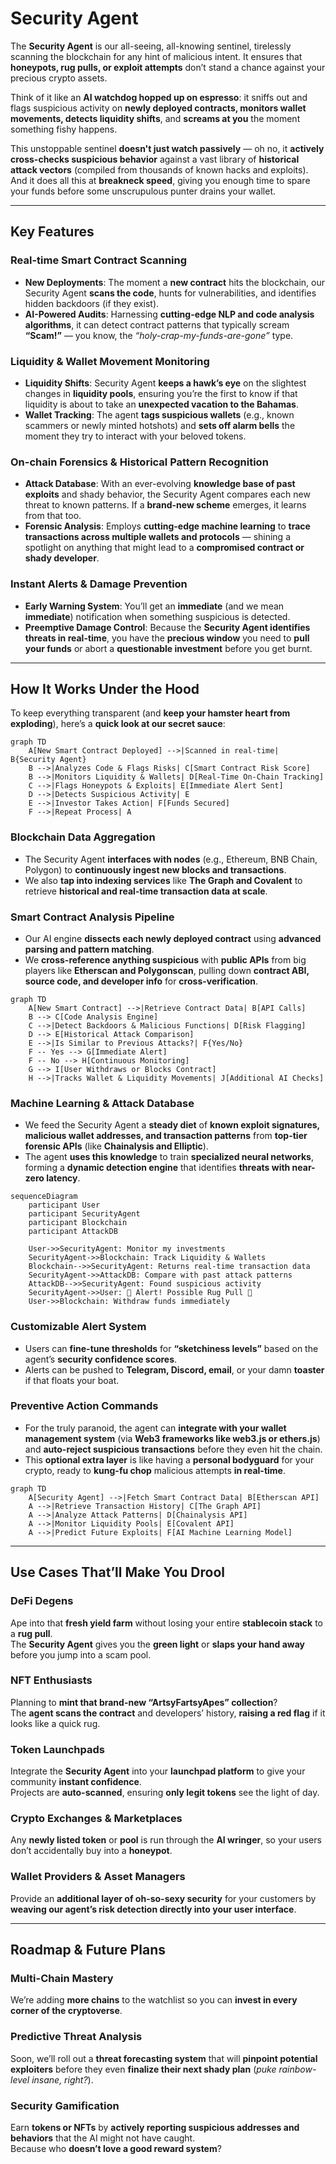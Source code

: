 # Security Agent

The **Security Agent** is our all-seeing, all-knowing sentinel, tirelessly scanning the blockchain for any hint of malicious intent. It ensures that **honeypots, rug pulls, or exploit attempts** don’t stand a chance against your precious crypto assets.  

Think of it like an **AI watchdog hopped up on espresso**: it sniffs out and flags suspicious activity on **newly deployed contracts, monitors wallet movements, detects liquidity shifts**, and **screams at you** the moment something fishy happens.  

This unstoppable sentinel **doesn't just watch passively** — oh no, it **actively cross-checks suspicious behavior** against a vast library of **historical attack vectors** (compiled from thousands of known hacks and exploits). And it does all this at **breakneck speed**, giving you enough time to spare your funds before some unscrupulous punter drains your wallet.

---

## **Key Features**

### **Real-time Smart Contract Scanning**  
- **New Deployments**: The moment a **new contract** hits the blockchain, our Security Agent **scans the code**, hunts for vulnerabilities, and identifies hidden backdoors (if they exist).  
- **AI-Powered Audits**: Harnessing **cutting-edge NLP and code analysis algorithms**, it can detect contract patterns that typically scream **“Scam!”** — you know, the *“holy-crap-my-funds-are-gone”* type.

### **Liquidity & Wallet Movement Monitoring**  
- **Liquidity Shifts**: Security Agent **keeps a hawk’s eye** on the slightest changes in **liquidity pools**, ensuring you’re the first to know if that liquidity is about to take an **unexpected vacation to the Bahamas**.  
- **Wallet Tracking**: The agent **tags suspicious wallets** (e.g., known scammers or newly minted hotshots) and **sets off alarm bells** the moment they try to interact with your beloved tokens.

### **On-chain Forensics & Historical Pattern Recognition**  
- **Attack Database**: With an ever-evolving **knowledge base of past exploits** and shady behavior, the Security Agent compares each new threat to known patterns. If a **brand-new scheme** emerges, it learns from that too.  
- **Forensic Analysis**: Employs **cutting-edge machine learning** to **trace transactions across multiple wallets and protocols** — shining a spotlight on anything that might lead to a **compromised contract or shady developer**.

### **Instant Alerts & Damage Prevention**  
- **Early Warning System**: You’ll get an **immediate** (and we mean **immediate**) notification when something suspicious is detected.  
- **Preemptive Damage Control**: Because the **Security Agent identifies threats in real-time**, you have the **precious window** you need to **pull your funds** or abort a **questionable investment** before you get burnt.

---

## **How It Works Under the Hood**
To keep everything transparent (and **keep your hamster heart from exploding**), here’s a **quick look at our secret sauce**:
```mermaid
graph TD
    A[New Smart Contract Deployed] -->|Scanned in real-time| B{Security Agent}
    B -->|Analyzes Code & Flags Risks| C[Smart Contract Risk Score]
    B -->|Monitors Liquidity & Wallets| D[Real-Time On-Chain Tracking]
    C -->|Flags Honeypots & Exploits| E[Immediate Alert Sent]
    D -->|Detects Suspicious Activity| E
    E -->|Investor Takes Action| F[Funds Secured]
    F -->|Repeat Process| A
```

### **Blockchain Data Aggregation**  
- The Security Agent **interfaces with nodes** (e.g., Ethereum, BNB Chain, Polygon) to **continuously ingest new blocks and transactions**.  
- We also **tap into indexing services** like **The Graph and Covalent** to retrieve **historical and real-time transaction data at scale**.

### **Smart Contract Analysis Pipeline**  
- Our AI engine **dissects each newly deployed contract** using **advanced parsing and pattern matching**.  
- We **cross-reference anything suspicious** with **public APIs** from big players like **Etherscan and Polygonscan**, pulling down **contract ABI, source code, and developer info** for **cross-verification**.
```mermaid
graph TD
    A[New Smart Contract] -->|Retrieve Contract Data| B[API Calls]
    B --> C[Code Analysis Engine]
    C -->|Detect Backdoors & Malicious Functions| D[Risk Flagging]
    D --> E[Historical Attack Comparison]
    E -->|Is Similar to Previous Attacks?| F{Yes/No}
    F -- Yes --> G[Immediate Alert]
    F -- No --> H[Continuous Monitoring]
    G --> I[User Withdraws or Blocks Contract]
    H -->|Tracks Wallet & Liquidity Movements| J[Additional AI Checks]
```

### **Machine Learning & Attack Database**  
- We feed the Security Agent a **steady diet** of **known exploit signatures, malicious wallet addresses, and transaction patterns** from **top-tier forensic APIs** (like **Chainalysis and Elliptic**).  
- The agent **uses this knowledge** to train **specialized neural networks**, forming a **dynamic detection engine** that identifies **threats with near-zero latency**.
```mermaid
sequenceDiagram
    participant User
    participant SecurityAgent
    participant Blockchain
    participant AttackDB

    User->>SecurityAgent: Monitor my investments
    SecurityAgent->>Blockchain: Track Liquidity & Wallets
    Blockchain-->>SecurityAgent: Returns real-time transaction data
    SecurityAgent->>AttackDB: Compare with past attack patterns
    AttackDB-->>SecurityAgent: Found suspicious activity
    SecurityAgent->>User: 🚨 Alert! Possible Rug Pull 🚨
    User->>Blockchain: Withdraw funds immediately
```

### **Customizable Alert System**  
- Users can **fine-tune thresholds** for **“sketchiness levels”** based on the agent’s **security confidence scores**.  
- Alerts can be pushed to **Telegram, Discord, email**, or your damn **toaster** if that floats your boat.  

### **Preventive Action Commands**  
- For the truly paranoid, the agent can **integrate with your wallet management system** (via **Web3 frameworks like web3.js or ethers.js**) and **auto-reject suspicious transactions** before they even hit the chain.  
- This **optional extra layer** is like having a **personal bodyguard** for your crypto, ready to **kung-fu chop** malicious attempts **in real-time**.
```mermaid
graph TD
    A[Security Agent] -->|Fetch Smart Contract Data| B[Etherscan API]
    A -->|Retrieve Transaction History| C[The Graph API]
    A -->|Analyze Attack Patterns| D[Chainalysis API]
    A -->|Monitor Liquidity Pools| E[Covalent API]
    A -->|Predict Future Exploits| F[AI Machine Learning Model]
```

---

## **Use Cases That’ll Make You Drool**

### **DeFi Degens**  
Ape into that **fresh yield farm** without losing your entire **stablecoin stack** to a **rug pull**.  
The **Security Agent** gives you the **green light** or **slaps your hand away** before you jump into a scam pool.

### **NFT Enthusiasts**  
Planning to **mint that brand-new “ArtsyFartsyApes” collection**?  
The **agent scans the contract** and developers’ history, **raising a red flag** if it looks like a quick rug.

### **Token Launchpads**  
Integrate the **Security Agent** into your **launchpad platform** to give your community **instant confidence**.  
Projects are **auto-scanned**, ensuring **only legit tokens** see the light of day.

### **Crypto Exchanges & Marketplaces**  
Any **newly listed token** or **pool** is run through the **AI wringer**, so your users don’t accidentally buy into a **honeypot**.

### **Wallet Providers & Asset Managers**  
Provide an **additional layer of oh-so-sexy security** for your customers by **weaving our agent’s risk detection directly into your user interface**.

---

## **Roadmap & Future Plans**

### **Multi-Chain Mastery**  
We’re adding **more chains** to the watchlist so you can **invest in every corner of the cryptoverse**.

### **Predictive Threat Analysis**  
Soon, we’ll roll out a **threat forecasting system** that will **pinpoint potential exploiters** before they even **finalize their next shady plan** (*puke rainbow-level insane, right?*).

### **Security Gamification**  
Earn **tokens or NFTs** by **actively reporting suspicious addresses and behaviors** that the AI might not have caught.  
Because who **doesn’t love a good reward system**?
